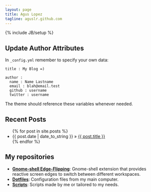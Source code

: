 ```yaml
---
layout: page
title: Agus Lopez
tagline: aguslr.github.com
---
```

{% include JB/setup %}

## Update Author Attributes

In `_config.yml` remember to specify your own data:
    
    title : My Blog =)
    
    author :
      name : Name Lastname
      email : blah@email.test
      github : username
      twitter : username

The theme should reference these variables whenever needed.
    
## Recent Posts

<ul class="posts">
  {% for post in site.posts %}
    <li><span>{{ post.date | date_to_string }}</span> &raquo; <a href="{{ BASE_PATH }}{{ post.url }}">{{ post.title }}</a></li>
  {% endfor %}
</ul>

## My repositories

* [**Gnome-shell Edge-Flipping**](http://aguslr.github.com/gnome-shell-edge-flipping/): Gnome-shell extension that provides reactive screen edges to switch between different workspaces.
* [**Dotfiles**](https://github.com/aguslr/.dotfiles): Configuration files from my main computer.
* [**Scripts**](https://github.com/aguslr/Scripts): Scripts made by me or tailored to my needs.
